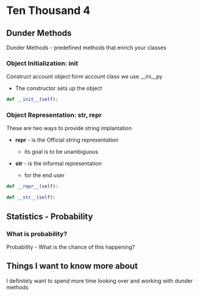 # Ten Thousand 4

## Dunder Methods

Dunder Methods - predefined methods that enrich your classes

### Object Initialization: __init__

Construct account object form account class we use __ini__py

- The constructor sets up the object

```py
def __init__(self):
```

### Object Representation: __str__, __repr__

These are two ways to provide string implantation

- __repr__ - is the Official string representation
  - its goal is to be unambiguous

- __str__ - is the informal representation
  - for the end user

```py
def __repr__(self):
```

```py
def __str__(self):
```

## Statistics - Probability

### What is probability?

Probability - What is the chance of this happening?

## Things I want to know more about

I definitely want to spend more time looking over and working with dunder methods
